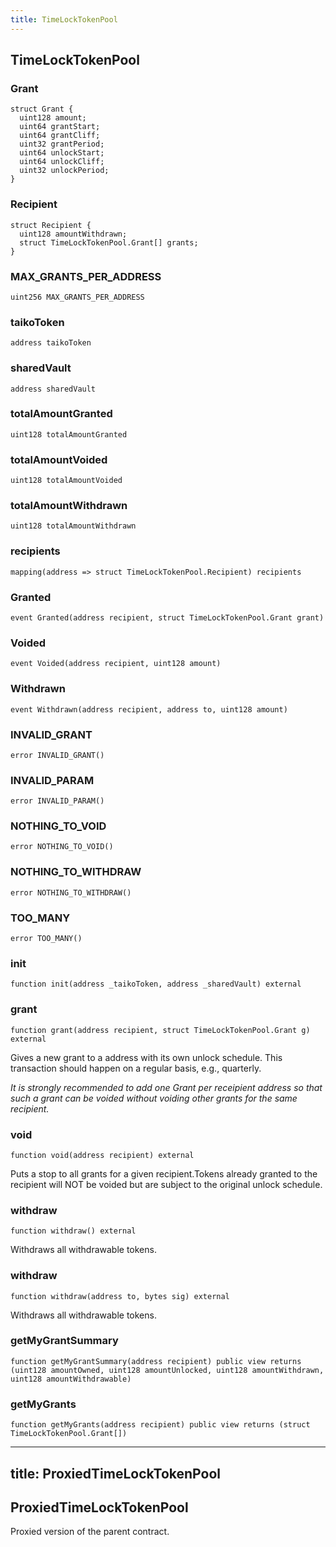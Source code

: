 ```yaml
---
title: TimeLockTokenPool
---
```


## TimeLockTokenPool

### Grant

```solidity
struct Grant {
  uint128 amount;
  uint64 grantStart;
  uint64 grantCliff;
  uint32 grantPeriod;
  uint64 unlockStart;
  uint64 unlockCliff;
  uint32 unlockPeriod;
}
```

### Recipient

```solidity
struct Recipient {
  uint128 amountWithdrawn;
  struct TimeLockTokenPool.Grant[] grants;
}
```

### MAX_GRANTS_PER_ADDRESS

```solidity
uint256 MAX_GRANTS_PER_ADDRESS
```

### taikoToken

```solidity
address taikoToken
```

### sharedVault

```solidity
address sharedVault
```

### totalAmountGranted

```solidity
uint128 totalAmountGranted
```

### totalAmountVoided

```solidity
uint128 totalAmountVoided
```

### totalAmountWithdrawn

```solidity
uint128 totalAmountWithdrawn
```

### recipients

```solidity
mapping(address => struct TimeLockTokenPool.Recipient) recipients
```

### Granted

```solidity
event Granted(address recipient, struct TimeLockTokenPool.Grant grant)
```

### Voided

```solidity
event Voided(address recipient, uint128 amount)
```

### Withdrawn

```solidity
event Withdrawn(address recipient, address to, uint128 amount)
```

### INVALID_GRANT

```solidity
error INVALID_GRANT()
```

### INVALID_PARAM

```solidity
error INVALID_PARAM()
```

### NOTHING_TO_VOID

```solidity
error NOTHING_TO_VOID()
```

### NOTHING_TO_WITHDRAW

```solidity
error NOTHING_TO_WITHDRAW()
```

### TOO_MANY

```solidity
error TOO_MANY()
```

### init

```solidity
function init(address _taikoToken, address _sharedVault) external
```

### grant

```solidity
function grant(address recipient, struct TimeLockTokenPool.Grant g) external
```

Gives a new grant to a address with its own unlock schedule.
This transaction should happen on a regular basis, e.g., quarterly.

_It is strongly recommended to add one Grant per receipient address
so that such a grant can be voided without voiding other grants for the
same recipient._

### void

```solidity
function void(address recipient) external
```

Puts a stop to all grants for a given recipient.Tokens already
granted to the recipient will NOT be voided but are subject to the
original unlock schedule.

### withdraw

```solidity
function withdraw() external
```

Withdraws all withdrawable tokens.

### withdraw

```solidity
function withdraw(address to, bytes sig) external
```

Withdraws all withdrawable tokens.

### getMyGrantSummary

```solidity
function getMyGrantSummary(address recipient) public view returns (uint128 amountOwned, uint128 amountUnlocked, uint128 amountWithdrawn, uint128 amountWithdrawable)
```

### getMyGrants

```solidity
function getMyGrants(address recipient) public view returns (struct TimeLockTokenPool.Grant[])
```

---

## title: ProxiedTimeLockTokenPool

## ProxiedTimeLockTokenPool

Proxied version of the parent contract.
